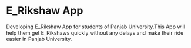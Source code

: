 # E_Rikshaw App
Developing E_Rikshaw App for students of Panjab University.This App will help them get E_Rikshaws quickly without any delays and make their ride easier in Panjab University.
